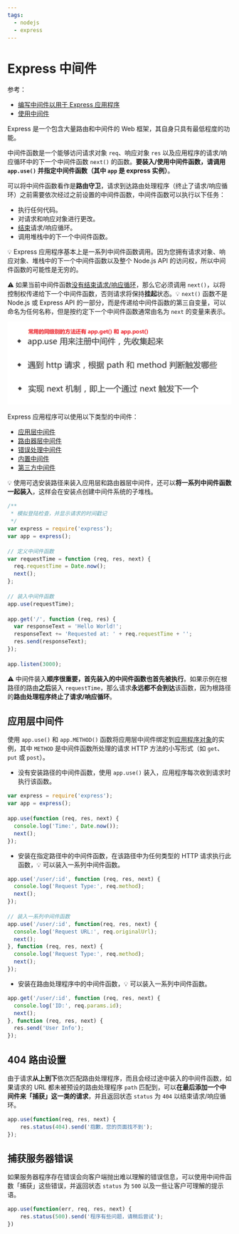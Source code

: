 ```yaml
---
tags:
  - nodejs
  - express
---
```

# Express 中间件

参考：
* [编写中间件以用于 Express 应用程序](http://expressjs.com/zh-cn/guide/writing-middleware.html)
* [使用中间件](http://expressjs.com/zh-cn/guide/using-middleware.html)

Express 是一个包含大量路由和中间件的 Web 框架，其自身只具有最低程度的功能。

中间件函数是一个能够访问请求对象 `req`、响应对象 `res` 以及应用程序的请求/响应循环中的下一个中间件函数 `next()` 的函数。**要装入/使用中间件函数，请调用 `app.use()` 并指定中间件函数（其中 `app` 是 express 实例）**。

可以将中间件函数看作是**路由守卫**，请求到达路由处理程序（终止了请求/响应循环）之前需要依次经过之前设置的中间件函数，中间件函数可以执行以下任务：

- 执行任何代码。
- 对请求和响应对象进行更改。
- [结束](http://expressjs.com/en/guide/routing.html#response-methods)请求/响应循环。
- 调用堆栈中的下一个中间件函数。

:bulb: Express 应用程序基本上是一系列中间件函数调用。因为您拥有请求对象、响应对象、堆栈中的下一个中间件函数以及整个 Node.js API 的访问权，所以中间件函数的可能性是无穷的。

:warning: 如果当前中间件函数[没有结束请求/响应循环](http://expressjs.com/en/guide/routing.html#response-methods)，那么它必须调用 `next()`，以将控制权传递给下一个中间件函数，否则请求将保持**挂起**状态。:bulb: `next()` 函数不是 Node.js 或 Express API 的一部分，而是传递给中间件函数的第三自变量，可以命名为任何名称，但是按约定下一个中间件函数通常由名为 `next` 的变量来表示。

![中间件核心功能和规则](./_v_images/20201111225020050_17959.png)

Express 应用程序可以使用以下类型的中间件：

- [应用层中间件](http://expressjs.com/zh-cn/guide/using-middleware.html#middleware.application)
- [路由器层中间件](http://expressjs.com/zh-cn/guide/using-middleware.html#middleware.router)
- [错误处理中间件](http://expressjs.com/zh-cn/guide/using-middleware.html#middleware.error-handling)
- [内置中间件](http://expressjs.com/zh-cn/guide/using-middleware.html#middleware.built-in)
- [第三方中间件](http://expressjs.com/zh-cn/guide/using-middleware.html#middleware.third-party)

:bulb: 使用可选安装路径来装入应用层和路由器层中间件，还可以**将一系列中间件函数一起装入**，这样会在安装点创建中间件系统的子堆栈。

```js
/**
 * 模拟登陆检查，并显示请求的时间戳记
 */
var express = require('express');
var app = express();

// 定义中间件函数
var requestTime = function (req, res, next) {
  req.requestTime = Date.now();
  next();
};

// 装入中间件函数
app.use(requestTime);

app.get('/', function (req, res) {
  var responseText = 'Hello World!';
  responseText += 'Requested at: ' + req.requestTime + '';
  res.send(responseText);
});

app.listen(3000);
```

:warning: 中间件装入**顺序很重要，首先装入的中间件函数也首先被执行**。如果示例在根路径的路由**之后**装入 `requestTime`，那么请求**永远都不会到达**该函数，因为根路径的**路由处理程序终止了请求/响应循环**。

## 应用层中间件
使用 `app.use()` 和 `app.METHOD()` 函数将应用层中间件绑定到[应用程序对象](http://expressjs.com/zh-cn/4x/api.html#app)的实例，其中 `METHOD` 是中间件函数所处理的请求 HTTP 方法的小写形式（如 `get`、`put` 或 `post`）。

* 没有安装路径的中间件函数，使用 `app.use()` 装入，应用程序每次收到请求时执行该函数。

```js
var express = require('express');
var app = express();

app.use(function (req, res, next) {
  console.log('Time:', Date.now());
  next();
});
```

* 安装在指定路径中的中间件函数，在该路径中为任何类型的 HTTP 请求执行此函数，:bulb: 可以装入一系列中间件函数。

```js
app.use('/user/:id', function (req, res, next) {
  console.log('Request Type:', req.method);
  next();
});

// 装入一系列中间件函数
app.use('/user/:id', function(req, res, next) {
  console.log('Request URL:', req.originalUrl);
  next();
}, function (req, res, next) {
  console.log('Request Type:', req.method);
  next();
});
```

* 安装在路由处理程序中的中间件函数，:bulb: 可以装入一系列中间件函数。

```js
app.get('/user/:id', function (req, res, next) {
  console.log('ID:', req.params.id);
  next();
}, function (req, res, next) {
  res.send('User Info');
});
```

## 404 路由设置
由于请求**从上到下**依次匹配路由处理程序，而且会经过途中装入的中间件函数，如果请求的 URL 都未被预设的路由处理程序 `path` 匹配到，可以**在最后添加一个中间件来「捕获」这一类的请求**，并且返回状态 `status` 为 `404` 以结束请求/响应循环。

```js
app.use(function(req, res, next) {
    res.status(404).send('抱歉，您的页面找不到');
});
```

## 捕获服务器错误
如果服务器程序存在错误会向客户端抛出难以理解的错误信息，可以使用中间件函数「捕获」这些错误，并返回状态  `status` 为 `500` 以及一些让客户可理解的提示语。

```js
app.use(function(err, req, res, next) {
    res.status(500).send('程序有些问题，请稍后尝试');
})
```